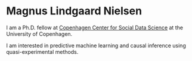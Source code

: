 # Magnus Lindgaard Nielsen

I am a Ph.D. fellow at [Copenhagen Center for Social Data Science](https://sodas.ku.dk/) at the University of Copenhagen.

I am interested in predictive machine learning and causal inference using quasi-experimental methods.
